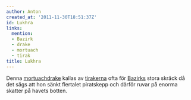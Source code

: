 ```yaml
---
author: Anton
created_at: '2011-11-30T18:51:37Z'
id: Lukhra
links:
  mention:
  - Bazirk
  - drake
  - mortuach
  - tirak
title: Lukhra
---
```


Denna [mortuach][][drake] kallas av [tirakerna] ofta för [Bazirks] stora skräck då det sägs att hon
sänkt flertalet piratskepp och därför ruvar på enorma skatter på havets botten.

  [mortuach]: mortuach
  [drake]: drake
  [tirakerna]: tirak
  [Bazirks]: Bazirk
